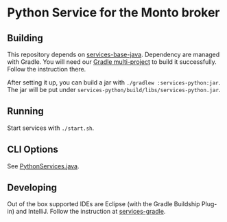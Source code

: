Python Service for the Monto broker
=================================

Building
--------
This repository depends on [services-base-java](https://github.com/monto-editor/services-base-java). Dependency are managed with Gradle. You will need our [Gradle multi-project](https://github.com/monto-editor/services-gradle) to build it successfully. Follow the instruction there.

After setting it up, you can build a jar with `./gradlew :services-python:jar`. The jar will be put under `services-python/build/libs/services-python.jar`.

Running
-------
Start services with `./start.sh`.

CLI Options
-----------
See [PythonServices.java](src/monto/service/python/PythonServices.java).

Developing
----------
Out of the box supported IDEs are Eclipse (with the Gradle Buildship Plug-in) and IntelliJ. Follow the instruction at [services-gradle](https://github.com/monto-editor/services-gradle).
